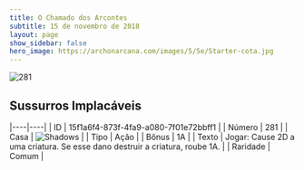 ```yaml
---
title: O Chamado dos Arcontes
subtitle: 15 de novembro de 2018
layout: page
show_sidebar: false
hero_image: https://archonarcana.com/images/5/5e/Starter-cota.jpg
---
```


![281](https://cdn.keyforgegame.com/media/card_front/pt/341_281_MPVFFW3882CJ_pt.png)

## Sussurros Implacáveis

|----|----|
| ID | 15f1a6f4-873f-4fa9-a080-7f01e72bbff1 |
| Número | 281 |
| Casa | ![Shadows](https://archonarcana.com/images/thumb/e/ee/Shadows.png/22px-Shadows.png "Sombras") |
| Tipo | Ação |
| Bônus | 1A |
| Texto | Jogar: Cause 2D a uma criatura. Se esse dano destruir a criatura, roube 1A. |
| Raridade | Comum |
